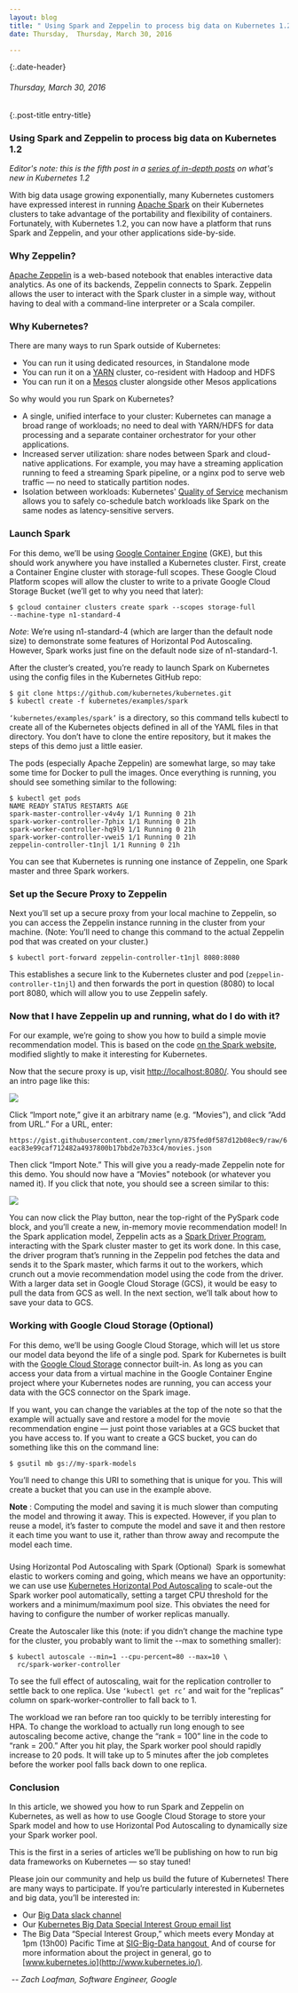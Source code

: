 ```yaml
---
layout: blog
title: " Using Spark and Zeppelin to process big data on Kubernetes 1.2 " 
date: Thursday,  Thursday, March 30, 2016 

---
```

{:.date-header}
###### Thursday, March 30, 2016 

{:.post-title entry-title}
### Using Spark and Zeppelin to process big data on Kubernetes 1.2 

_Editor's note: this is the fifth post in a [series of in-depth posts](http://blog.kubernetes.io/2016/03/five-days-of-kubernetes-12.html) on what's new in Kubernetes 1.2&nbsp;_  
  
With big data usage growing exponentially, many Kubernetes customers have expressed interest in running [Apache Spark](http://spark.apache.org/) on their Kubernetes clusters to take advantage of the portability and flexibility of containers. Fortunately, with Kubernetes 1.2, you can now have a platform that runs Spark and Zeppelin, and your other applications side-by-side.  
  

### Why Zeppelin?&nbsp;
[Apache Zeppelin](https://zeppelin.incubator.apache.org/) is a web-based notebook that enables interactive data analytics. As one of its backends, Zeppelin connects to Spark. Zeppelin allows the user to interact with the Spark cluster in a simple way, without having to deal with a command-line interpreter or a Scala compiler.  
  

### Why Kubernetes?&nbsp;
There are many ways to run Spark outside of Kubernetes:  
  

- You can run it using dedicated resources, in Standalone mode&nbsp;
- You can run it on a [YARN](https://hadoop.apache.org/docs/current/hadoop-yarn/hadoop-yarn-site/YARN.html) cluster, co-resident with Hadoop and HDFS&nbsp;
- You can run it on a [Mesos](http://mesos.apache.org/) cluster alongside other Mesos applications&nbsp;

  

So why would you run Spark on Kubernetes?  
  

- A single, unified interface to your cluster: Kubernetes can manage a broad range of workloads; no need to deal with YARN/HDFS for data processing and a separate container orchestrator for your other applications.&nbsp;
- Increased server utilization: share nodes between Spark and cloud-native applications. For example, you may have a streaming application running to feed a streaming Spark pipeline, or a nginx pod to serve web traffic — no need to statically partition nodes.&nbsp;
- Isolation between workloads: Kubernetes' [Quality of Service](https://github.com/kubernetes/kubernetes/blob/release-1.2/docs/proposals/resource-qos.md) mechanism allows you to safely co-schedule batch workloads like Spark on the same nodes as latency-sensitive servers.&nbsp;

  

### 

### Launch Spark&nbsp;
For this demo, we’ll be using [Google Container Engine](https://cloud.google.com/container-engine/) (GKE), but this should work anywhere you have installed a Kubernetes cluster. First, create a Container Engine cluster with storage-full scopes. These Google Cloud Platform scopes will allow the cluster to write to a private Google Cloud Storage Bucket (we’ll get to why you need that later):&nbsp;  

```
$ gcloud container clusters create spark --scopes storage-full 
--machine-type n1-standard-4
```
_Note_: We’re using n1-standard-4 (which are larger than the default node size) to demonstrate some features of Horizontal Pod Autoscaling. However, Spark works just fine on the default node size of n1-standard-1.  
  
After the cluster’s created, you’re ready to launch Spark on Kubernetes using the config files in the Kubernetes GitHub repo:  

```
$ git clone https://github.com/kubernetes/kubernetes.git
$ kubectl create -f kubernetes/examples/spark
```
`‘kubernetes/examples/spark’` is a directory, so this command tells kubectl to create all of the Kubernetes objects defined in all of the YAML files in that directory. You don’t have to clone the entire repository, but it makes the steps of this demo just a little easier.  
  
The pods (especially Apache Zeppelin) are somewhat large, so may take some time for Docker to pull the images. Once everything is running, you should see something similar to the following:  

```
$ kubectl get pods
NAME READY STATUS RESTARTS AGE
spark-master-controller-v4v4y 1/1 Running 0 21h
spark-worker-controller-7phix 1/1 Running 0 21h
spark-worker-controller-hq9l9 1/1 Running 0 21h
spark-worker-controller-vwei5 1/1 Running 0 21h
zeppelin-controller-t1njl 1/1 Running 0 21h
```
You can see that Kubernetes is running one instance of Zeppelin, one Spark master and three Spark workers.  
  

### Set up the Secure Proxy to Zeppelin&nbsp;
Next you’ll set up a secure proxy from your local machine to Zeppelin, so you can access the Zeppelin instance running in the cluster from your machine. (Note: You’ll need to change this command to the actual Zeppelin pod that was created on your cluster.)  

```
$ kubectl port-forward zeppelin-controller-t1njl 8080:8080
```
This establishes a secure link to the Kubernetes cluster and pod (`zeppelin-controller-t1njl`) and then forwards the port in question (8080) to local port 8080, which will allow you to use Zeppelin safely.  
  

### Now that I have Zeppelin up and running, what do I do with it?&nbsp;
For our example, we’re going to show you how to build a simple movie recommendation model. This is based on the code [on the Spark website](http://spark.apache.org/docs/1.5.2/mllib-collaborative-filtering.html), modified slightly to make it interesting for Kubernetes.&nbsp;  
  
Now that the secure proxy is up, visit [http://localhost:8080/](http://localhost:8080/). You should see an intro page like this:  
  

[![](https://1.bp.blogspot.com/-rk6iWAauxGM/VvwPoE25QFI/AAAAAAAAA6c/NOBZzIWfTYEqJin-tWY1zrePPOqr3TZWQ/s640/Spark2.png)](https://1.bp.blogspot.com/-rk6iWAauxGM/VvwPoE25QFI/AAAAAAAAA6c/NOBZzIWfTYEqJin-tWY1zrePPOqr3TZWQ/s1600/Spark2.png)
  
  
Click “Import note,” give it an arbitrary name (e.g. “Movies”), and click “Add from URL.” For a URL, enter:  

```
https://gist.githubusercontent.com/zmerlynn/875fed0f587d12b08ec9/raw/6
eac83e99caf712482a4937800b17bbd2e7b33c4/movies.json
```
Then click “Import Note.” This will give you a ready-made Zeppelin note for this demo. You should now have a “Movies” notebook (or whatever you named it). If you click that note, you should see a screen similar to this:  
  

[![](https://2.bp.blogspot.com/-qyjtrUpXisg/VvwPvSPnWNI/AAAAAAAAA6g/Son7C2yWolk28KLSy63acGPnuFGjJEoeg/s640/Spark1.png)](https://2.bp.blogspot.com/-qyjtrUpXisg/VvwPvSPnWNI/AAAAAAAAA6g/Son7C2yWolk28KLSy63acGPnuFGjJEoeg/s1600/Spark1.png)
  
You can now click the Play button, near the top-right of the PySpark code block, and you’ll create a new, in-memory movie recommendation model! In the Spark application model, Zeppelin acts as a [Spark Driver Program](https://spark.apache.org/docs/1.5.2/cluster-overview.html), interacting with the Spark cluster master to get its work done. In this case, the driver program that’s running in the Zeppelin pod fetches the data and sends it to the Spark master, which farms it out to the workers, which crunch out a movie recommendation model using the code from the driver. With a larger data set in Google Cloud Storage (GCS), it would be easy to pull the data from GCS as well. In the next section, we’ll talk about how to save your data to GCS.  
  

### Working with Google Cloud Storage (Optional)&nbsp;
For this demo, we’ll be using Google Cloud Storage, which will let us store our model data beyond the life of a single pod. Spark for Kubernetes is built with the [Google Cloud Storage](https://cloud.google.com/storage/) connector built-in. As long as you can access your data from a virtual machine in the Google Container Engine project where your Kubernetes nodes are running, you can access your data with the GCS connector on the Spark image.  
  
If you want, you can change the variables at the top of the note so that the example will actually save and restore a model for the movie recommendation engine — just point those variables at a GCS bucket that you have access to. If you want to create a GCS bucket, you can do something like this on the command line:  

```
$ gsutil mb gs://my-spark-models
```
You’ll need to change this URI to something that is unique for you. This will create a bucket that you can use in the example above.  
  
**Note** : Computing the model and saving it is much slower than computing the model and throwing it away. This is expected. However, if you plan to reuse a model, it’s faster to compute the model and save it and then restore it each time you want to use it, rather than throw away and recompute the model each time.  

###   
Using Horizontal Pod Autoscaling with Spark (Optional)&nbsp;
Spark is somewhat elastic to workers coming and going, which means we have an opportunity: we can use use [Kubernetes Horizontal Pod Autoscaling](http://kubernetes.io/docs/user-guide/horizontal-pod-autoscaling/) to scale-out the Spark worker pool automatically, setting a target CPU threshold for the workers and a minimum/maximum pool size. This obviates the need for having to configure the number of worker replicas manually.  
  
Create the Autoscaler like this (note: if you didn’t change the machine type for the cluster, you probably want to limit the --max to something smaller):&nbsp;  

```
$ kubectl autoscale --min=1 --cpu-percent=80 --max=10 \
  rc/spark-worker-controller
```
To see the full effect of autoscaling, wait for the replication controller to settle back to one replica. Use `‘kubectl get rc’` and wait for the “replicas” column on spark-worker-controller to fall back to 1.  
  
The workload we ran before ran too quickly to be terribly interesting for HPA. To change the workload to actually run long enough to see autoscaling become active, change the “rank = 100” line in the code to “rank = 200.” After you hit play, the Spark worker pool should rapidly increase to 20 pods. It will take up to 5 minutes after the job completes before the worker pool falls back down to one replica.  
  

### Conclusion
In this article, we showed you how to run Spark and Zeppelin on Kubernetes, as well as how to use Google Cloud Storage to store your Spark model and how to use Horizontal Pod Autoscaling to dynamically size your Spark worker pool.  
  
This is the first in a series of articles we’ll be publishing on how to run big data frameworks on Kubernetes — so stay tuned!  
  
Please join our community and help us build the future of Kubernetes! There are many ways to participate. If you’re particularly interested in Kubernetes and big data, you’ll be interested in:  

- Our [Big Data slack channel](https://kubernetes.slack.com/messages/sig-big-data/)
- Our [Kubernetes Big Data Special Interest Group email list](https://groups.google.com/forum/#!forum/kubernetes-sig-big-data)
- The Big Data “Special Interest Group,” which meets every Monday at 1pm (13h00) Pacific Time at [SIG-Big-Data hangout&nbsp;](https://plus.google.com/hangouts/_/google.com/big-data)
And of course for more information about the project in general, go to [www.kubernetes.io](http://www.kubernetes.io/).  
  
&nbsp;-- _Zach Loafman, Software Engineer, Google_